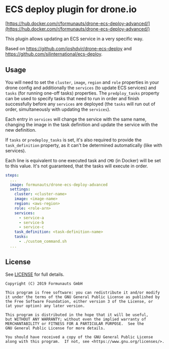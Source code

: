 # ECS deploy plugin for drone.io

[https://hub.docker.com/r/formunauts/drone-ecs-deploy-advanced/](https://hub.docker.com/r/formunauts/drone-ecs-deploy-advanced/)

This plugin allows updating an ECS service in a very specific way.

Based on https://github.com/joshdvir/drone-ecs-deploy and https://github.com/silinternational/ecs-deploy.

## Usage

You will need to set the `cluster`, `image`, `region` and `role` properties in
your drone config and additionally the `services` (to update ECS services) and
`tasks` (for running one-off tasks) properties. The `predploy_tasks` property
can be used to specify tasks that need to run in order and finish successfully
before any `services` are deployed (the `tasks` will run out of order,
simultaneously with updating the `services`).

Each entry in `services` will change the service with the same name, changing
the image in the task definition and update the service with the new definition.

If `tasks` or `predeploy_tasks` is set, it's also required to provide the
`task_definition` property, as it can't be determined automatically (like with
services).

Each line is equivalent to one executed task and `CMD` (in Docker) will be set
to this value. It's not guaranteed, that the tasks will execute in order.

```yaml
steps:
  ...
  image: formunauts/drone-ecs-deploy-advanced
  settings:
    cluster: <cluster-name>
    image: <image-name>
    region: <aws-region>
    role: <role-arn>
    services:
      - service-a
      - service-b
      - service-c
    task_definition: <task-definition-name>
    tasks:
      - ./custom_command.sh
  ...
```

## License

See [LICENSE](LICENSE) for full details.

```
Copyright (C) 2019 Formunauts GmbH

This program is free software: you can redistribute it and/or modify
it under the terms of the GNU General Public License as published by
the Free Software Foundation, either version 3 of the License, or
(at your option) any later version.

This program is distributed in the hope that it will be useful,
but WITHOUT ANY WARRANTY; without even the implied warranty of
MERCHANTABILITY or FITNESS FOR A PARTICULAR PURPOSE.  See the
GNU General Public License for more details.

You should have received a copy of the GNU General Public License
along with this program.  If not, see <https://www.gnu.org/licenses/>.
```
